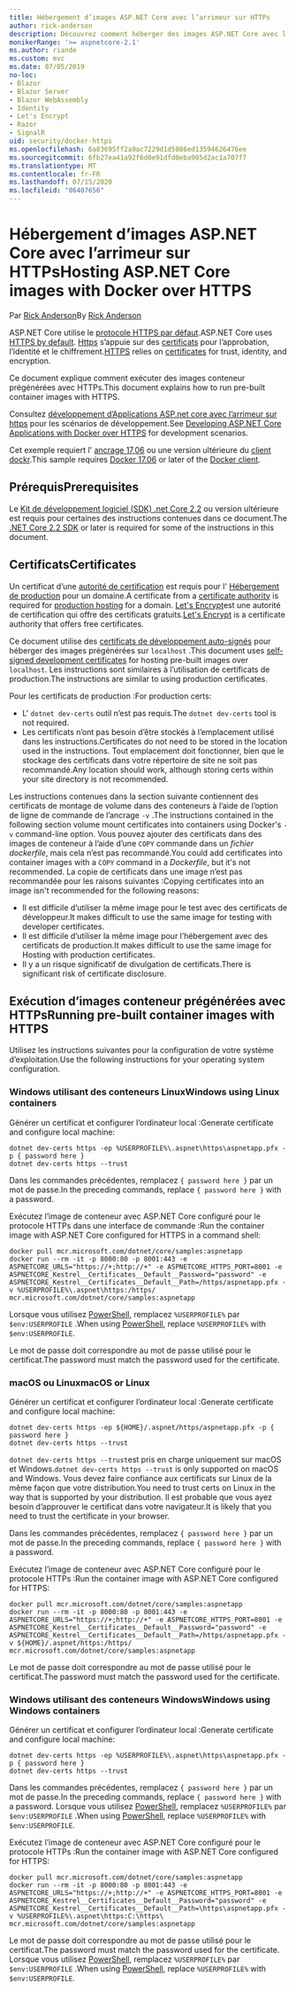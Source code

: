 ```yaml
---
title: Hébergement d’images ASP.NET Core avec l’arrimeur sur HTTPs
author: rick-anderson
description: Découvrez comment héberger des images ASP.NET Core avec l’arrimeur sur HTTPs
monikerRange: '>= aspnetcore-2.1'
ms.author: riande
ms.custom: mvc
ms.date: 07/05/2019
no-loc:
- Blazor
- Blazor Server
- Blazor WebAssembly
- Identity
- Let's Encrypt
- Razor
- SignalR
uid: security/docker-https
ms.openlocfilehash: 6a83695ff2a9ac7229d1d5086ed13594626476ee
ms.sourcegitcommit: 6fb27ea41a92f6d0e91dfd0eba905d2ac1a707f7
ms.translationtype: MT
ms.contentlocale: fr-FR
ms.lasthandoff: 07/15/2020
ms.locfileid: "86407656"
---
```

# <a name="hosting-aspnet-core-images-with-docker-over-https"></a><span data-ttu-id="1da88-103">Hébergement d’images ASP.NET Core avec l’arrimeur sur HTTPs</span><span class="sxs-lookup"><span data-stu-id="1da88-103">Hosting ASP.NET Core images with Docker over HTTPS</span></span>

<span data-ttu-id="1da88-104">Par [Rick Anderson](https://twitter.com/RickAndMSFT)</span><span class="sxs-lookup"><span data-stu-id="1da88-104">By [Rick Anderson](https://twitter.com/RickAndMSFT)</span></span>

<span data-ttu-id="1da88-105">ASP.NET Core utilise le [protocole HTTPS par défaut](/aspnet/core/security/enforcing-ssl).</span><span class="sxs-lookup"><span data-stu-id="1da88-105">ASP.NET Core uses [HTTPS by default](/aspnet/core/security/enforcing-ssl).</span></span> <span data-ttu-id="1da88-106">[Https](https://en.wikipedia.org/wiki/HTTPS) s’appuie sur des [certificats](https://en.wikipedia.org/wiki/Public_key_certificate) pour l’approbation, l’identité et le chiffrement.</span><span class="sxs-lookup"><span data-stu-id="1da88-106">[HTTPS](https://en.wikipedia.org/wiki/HTTPS) relies on [certificates](https://en.wikipedia.org/wiki/Public_key_certificate) for trust, identity, and encryption.</span></span>

<span data-ttu-id="1da88-107">Ce document explique comment exécuter des images conteneur prégénérées avec HTTPs.</span><span class="sxs-lookup"><span data-stu-id="1da88-107">This document explains how to run pre-built container images with HTTPS.</span></span>

<span data-ttu-id="1da88-108">Consultez [développement d’Applications ASP.net core avec l’arrimeur sur https](https://github.com/dotnet/dotnet-docker/blob/master/samples/run-aspnetcore-https-development.md) pour les scénarios de développement.</span><span class="sxs-lookup"><span data-stu-id="1da88-108">See [Developing ASP.NET Core Applications with Docker over HTTPS](https://github.com/dotnet/dotnet-docker/blob/master/samples/run-aspnetcore-https-development.md) for development scenarios.</span></span>

<span data-ttu-id="1da88-109">Cet exemple requiert l' [ancrage 17,06](https://docs.docker.com/release-notes/docker-ce) ou une version ultérieure du [client dockr](https://www.docker.com/products/docker).</span><span class="sxs-lookup"><span data-stu-id="1da88-109">This sample requires [Docker 17.06](https://docs.docker.com/release-notes/docker-ce) or later of the [Docker client](https://www.docker.com/products/docker).</span></span>

## <a name="prerequisites"></a><span data-ttu-id="1da88-110">Prérequis</span><span class="sxs-lookup"><span data-stu-id="1da88-110">Prerequisites</span></span>

<span data-ttu-id="1da88-111">Le [Kit de développement logiciel (SDK) .net Core 2,2](https://dotnet.microsoft.com/download) ou version ultérieure est requis pour certaines des instructions contenues dans ce document.</span><span class="sxs-lookup"><span data-stu-id="1da88-111">The [.NET Core 2.2 SDK](https://dotnet.microsoft.com/download) or later is required for some of the instructions in this document.</span></span>

## <a name="certificates"></a><span data-ttu-id="1da88-112">Certificats</span><span class="sxs-lookup"><span data-stu-id="1da88-112">Certificates</span></span>

<span data-ttu-id="1da88-113">Un certificat d’une [autorité de certification](https://wikipedia.org/wiki/Certificate_authority) est requis pour l' [Hébergement de production](https://blogs.msdn.microsoft.com/webdev/2017/11/29/configuring-https-in-asp-net-core-across-different-platforms/) pour un domaine.</span><span class="sxs-lookup"><span data-stu-id="1da88-113">A certificate from a [certificate authority](https://wikipedia.org/wiki/Certificate_authority) is required for [production hosting](https://blogs.msdn.microsoft.com/webdev/2017/11/29/configuring-https-in-asp-net-core-across-different-platforms/) for a domain.</span></span> <span data-ttu-id="1da88-114">[Let's Encrypt](https://letsencrypt.org/)est une autorité de certification qui offre des certificats gratuits.</span><span class="sxs-lookup"><span data-stu-id="1da88-114">[Let's Encrypt](https://letsencrypt.org/) is a certificate authority that offers free certificates.</span></span>

<span data-ttu-id="1da88-115">Ce document utilise des [certificats de développement auto-signés](https://en.wikipedia.org/wiki/Self-signed_certificate) pour héberger des images prégénérées sur `localhost` .</span><span class="sxs-lookup"><span data-stu-id="1da88-115">This document uses [self-signed development certificates](https://en.wikipedia.org/wiki/Self-signed_certificate) for hosting pre-built images over `localhost`.</span></span> <span data-ttu-id="1da88-116">Les instructions sont similaires à l’utilisation de certificats de production.</span><span class="sxs-lookup"><span data-stu-id="1da88-116">The instructions are similar to using production certificates.</span></span>

<span data-ttu-id="1da88-117">Pour les certificats de production :</span><span class="sxs-lookup"><span data-stu-id="1da88-117">For production certs:</span></span>

* <span data-ttu-id="1da88-118">L' `dotnet dev-certs` outil n’est pas requis.</span><span class="sxs-lookup"><span data-stu-id="1da88-118">The `dotnet dev-certs` tool is not required.</span></span>
* <span data-ttu-id="1da88-119">Les certificats n’ont pas besoin d’être stockés à l’emplacement utilisé dans les instructions.</span><span class="sxs-lookup"><span data-stu-id="1da88-119">Certificates do not need to be stored in the location used in the instructions.</span></span> <span data-ttu-id="1da88-120">Tout emplacement doit fonctionner, bien que le stockage des certificats dans votre répertoire de site ne soit pas recommandé.</span><span class="sxs-lookup"><span data-stu-id="1da88-120">Any location should work, although storing certs within your site directory is not recommended.</span></span>

<span data-ttu-id="1da88-121">Les instructions contenues dans la section suivante contiennent des certificats de montage de volume dans des conteneurs à l’aide de l’option de ligne de commande de l’ancrage `-v` .</span><span class="sxs-lookup"><span data-stu-id="1da88-121">The instructions contained in the following section volume mount certificates into containers using Docker's `-v` command-line option.</span></span> <span data-ttu-id="1da88-122">Vous pouvez ajouter des certificats dans des images de conteneur à l’aide d’une `COPY` commande dans un *fichier dockerfile*, mais cela n’est pas recommandé.</span><span class="sxs-lookup"><span data-stu-id="1da88-122">You could add certificates into container images with a `COPY` command in a *Dockerfile*, but it's not recommended.</span></span> <span data-ttu-id="1da88-123">La copie de certificats dans une image n’est pas recommandée pour les raisons suivantes :</span><span class="sxs-lookup"><span data-stu-id="1da88-123">Copying certificates into an image isn't recommended for the following reasons:</span></span>

* <span data-ttu-id="1da88-124">Il est difficile d’utiliser la même image pour le test avec des certificats de développeur.</span><span class="sxs-lookup"><span data-stu-id="1da88-124">It makes difficult to use the same image for testing with developer certificates.</span></span>
* <span data-ttu-id="1da88-125">Il est difficile d’utiliser la même image pour l’hébergement avec des certificats de production.</span><span class="sxs-lookup"><span data-stu-id="1da88-125">It makes difficult to use the same image for Hosting with production certificates.</span></span>
* <span data-ttu-id="1da88-126">Il y a un risque significatif de divulgation de certificats.</span><span class="sxs-lookup"><span data-stu-id="1da88-126">There is significant risk of certificate disclosure.</span></span>

## <a name="running-pre-built-container-images-with-https"></a><span data-ttu-id="1da88-127">Exécution d’images conteneur prégénérées avec HTTPs</span><span class="sxs-lookup"><span data-stu-id="1da88-127">Running pre-built container images with HTTPS</span></span>

<span data-ttu-id="1da88-128">Utilisez les instructions suivantes pour la configuration de votre système d’exploitation.</span><span class="sxs-lookup"><span data-stu-id="1da88-128">Use the following instructions for your operating system configuration.</span></span>

### <a name="windows-using-linux-containers"></a><span data-ttu-id="1da88-129">Windows utilisant des conteneurs Linux</span><span class="sxs-lookup"><span data-stu-id="1da88-129">Windows using Linux containers</span></span>

<span data-ttu-id="1da88-130">Générer un certificat et configurer l’ordinateur local :</span><span class="sxs-lookup"><span data-stu-id="1da88-130">Generate certificate and configure local machine:</span></span>

```dotnetcli
dotnet dev-certs https -ep %USERPROFILE%\.aspnet\https\aspnetapp.pfx -p { password here }
dotnet dev-certs https --trust
```

<span data-ttu-id="1da88-131">Dans les commandes précédentes, remplacez `{ password here }` par un mot de passe.</span><span class="sxs-lookup"><span data-stu-id="1da88-131">In the preceding commands, replace `{ password here }` with a password.</span></span>

<span data-ttu-id="1da88-132">Exécutez l’image de conteneur avec ASP.NET Core configuré pour le protocole HTTPs dans une interface de commande :</span><span class="sxs-lookup"><span data-stu-id="1da88-132">Run the container image with ASP.NET Core configured for HTTPS in a command shell:</span></span>

```console
docker pull mcr.microsoft.com/dotnet/core/samples:aspnetapp
docker run --rm -it -p 8000:80 -p 8001:443 -e ASPNETCORE_URLS="https://+;http://+" -e ASPNETCORE_HTTPS_PORT=8001 -e ASPNETCORE_Kestrel__Certificates__Default__Password="password" -e ASPNETCORE_Kestrel__Certificates__Default__Path=/https/aspnetapp.pfx -v %USERPROFILE%\.aspnet\https:/https/ mcr.microsoft.com/dotnet/core/samples:aspnetapp
```

<span data-ttu-id="1da88-133">Lorsque vous utilisez [PowerShell](/powershell/scripting/overview), remplacez `%USERPROFILE%` par `$env:USERPROFILE` .</span><span class="sxs-lookup"><span data-stu-id="1da88-133">When using [PowerShell](/powershell/scripting/overview), replace `%USERPROFILE%` with `$env:USERPROFILE`.</span></span>

<span data-ttu-id="1da88-134">Le mot de passe doit correspondre au mot de passe utilisé pour le certificat.</span><span class="sxs-lookup"><span data-stu-id="1da88-134">The password must match the password used for the certificate.</span></span>

### <a name="macos-or-linux"></a><span data-ttu-id="1da88-135">macOS ou Linux</span><span class="sxs-lookup"><span data-stu-id="1da88-135">macOS or Linux</span></span>

<span data-ttu-id="1da88-136">Générer un certificat et configurer l’ordinateur local :</span><span class="sxs-lookup"><span data-stu-id="1da88-136">Generate certificate and configure local machine:</span></span>

```dotnetcli
dotnet dev-certs https -ep ${HOME}/.aspnet/https/aspnetapp.pfx -p { password here }
dotnet dev-certs https --trust
```

<span data-ttu-id="1da88-137">`dotnet dev-certs https --trust`est pris en charge uniquement sur macOS et Windows.</span><span class="sxs-lookup"><span data-stu-id="1da88-137">`dotnet dev-certs https --trust` is only supported on macOS and Windows.</span></span> <span data-ttu-id="1da88-138">Vous devez faire confiance aux certificats sur Linux de la même façon que votre distribution.</span><span class="sxs-lookup"><span data-stu-id="1da88-138">You need to trust certs on Linux in the way that is supported by your distribution.</span></span> <span data-ttu-id="1da88-139">Il est probable que vous ayez besoin d’approuver le certificat dans votre navigateur.</span><span class="sxs-lookup"><span data-stu-id="1da88-139">It is likely that you need to trust the certificate in your browser.</span></span>

<span data-ttu-id="1da88-140">Dans les commandes précédentes, remplacez `{ password here }` par un mot de passe.</span><span class="sxs-lookup"><span data-stu-id="1da88-140">In the preceding commands, replace `{ password here }` with a password.</span></span>

<span data-ttu-id="1da88-141">Exécutez l’image de conteneur avec ASP.NET Core configuré pour le protocole HTTPs :</span><span class="sxs-lookup"><span data-stu-id="1da88-141">Run the container image with ASP.NET Core configured for HTTPS:</span></span>

```console
docker pull mcr.microsoft.com/dotnet/core/samples:aspnetapp
docker run --rm -it -p 8000:80 -p 8001:443 -e ASPNETCORE_URLS="https://+;http://+" -e ASPNETCORE_HTTPS_PORT=8001 -e ASPNETCORE_Kestrel__Certificates__Default__Password="password" -e ASPNETCORE_Kestrel__Certificates__Default__Path=/https/aspnetapp.pfx -v ${HOME}/.aspnet/https:/https/ mcr.microsoft.com/dotnet/core/samples:aspnetapp
```

<span data-ttu-id="1da88-142">Le mot de passe doit correspondre au mot de passe utilisé pour le certificat.</span><span class="sxs-lookup"><span data-stu-id="1da88-142">The password must match the password used for the certificate.</span></span>

### <a name="windows-using-windows-containers"></a><span data-ttu-id="1da88-143">Windows utilisant des conteneurs Windows</span><span class="sxs-lookup"><span data-stu-id="1da88-143">Windows using Windows containers</span></span>

<span data-ttu-id="1da88-144">Générer un certificat et configurer l’ordinateur local :</span><span class="sxs-lookup"><span data-stu-id="1da88-144">Generate certificate and configure local machine:</span></span>

```dotnetcli
dotnet dev-certs https -ep %USERPROFILE%\.aspnet\https\aspnetapp.pfx -p { password here }
dotnet dev-certs https --trust
```

<span data-ttu-id="1da88-145">Dans les commandes précédentes, remplacez `{ password here }` par un mot de passe.</span><span class="sxs-lookup"><span data-stu-id="1da88-145">In the preceding commands, replace `{ password here }` with a password.</span></span> <span data-ttu-id="1da88-146">Lorsque vous utilisez [PowerShell](/powershell/scripting/overview), remplacez `%USERPROFILE%` par `$env:USERPROFILE` .</span><span class="sxs-lookup"><span data-stu-id="1da88-146">When using [PowerShell](/powershell/scripting/overview), replace `%USERPROFILE%` with `$env:USERPROFILE`.</span></span>

<span data-ttu-id="1da88-147">Exécutez l’image de conteneur avec ASP.NET Core configuré pour le protocole HTTPs :</span><span class="sxs-lookup"><span data-stu-id="1da88-147">Run the container image with ASP.NET Core configured for HTTPS:</span></span>

```console
docker pull mcr.microsoft.com/dotnet/core/samples:aspnetapp
docker run --rm -it -p 8000:80 -p 8001:443 -e ASPNETCORE_URLS="https://+;http://+" -e ASPNETCORE_HTTPS_PORT=8001 -e ASPNETCORE_Kestrel__Certificates__Default__Password="password" -e ASPNETCORE_Kestrel__Certificates__Default__Path=\https\aspnetapp.pfx -v %USERPROFILE%\.aspnet\https:C:\https\ mcr.microsoft.com/dotnet/core/samples:aspnetapp
```

<span data-ttu-id="1da88-148">Le mot de passe doit correspondre au mot de passe utilisé pour le certificat.</span><span class="sxs-lookup"><span data-stu-id="1da88-148">The password must match the password used for the certificate.</span></span> <span data-ttu-id="1da88-149">Lorsque vous utilisez [PowerShell](/powershell/scripting/overview), remplacez `%USERPROFILE%` par `$env:USERPROFILE` .</span><span class="sxs-lookup"><span data-stu-id="1da88-149">When using [PowerShell](/powershell/scripting/overview), replace `%USERPROFILE%` with `$env:USERPROFILE`.</span></span>
